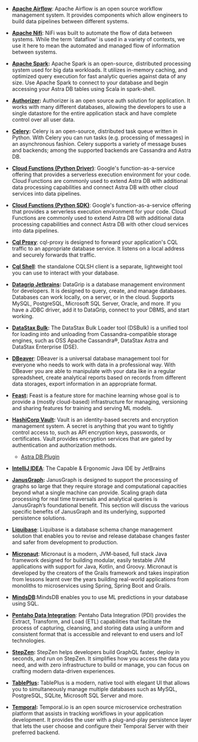 - **[Apache Airflow](integration/apache-airflow)**: Apache Airflow is an open source workflow management system. It provides components which allow engineers to build data pipelines between different systems.

- **[Apache Nifi](integration/apache-nifi)**: NiFi was built to automate the flow of data between systems. While the term 'dataflow' is used in a variety of contexts, we use it here to mean the automated and managed flow of information between systems.

- **[Apache Spark](integration/apache-spark):** Apache Spark is an open-source, distributed processing system used for big data workloads. It utilizes in-memory caching, and optimized query execution for fast analytic queries against data of any size. Use Apache Spark to connect to your database and begin accessing your Astra DB tables using Scala in spark-shell.

- **[Authorizer](integration/authorizer):** Authorizer is an open source auth solution for application.  It works with many different databases, allowing the developers to use a single datastore for the entire application stack and have complete control over all user data.

- **[Celery](integration/celery):** Celery is an open-source, distributed task queue written in Python. With Celery you can run tasks (e.g. processing of messages) in an asynchronous fashion. Celery supports a variety of message buses and backends; among the supported backends are Cassandra and Astra DB.

- **[Cloud Functions (Python Driver)](../develop/platform/google-cloud-function.md)**: Google's function-as-a-service offering that provides a serverless execution environment for your code. Cloud Functions are commonly used to extend Astra DB with additional data processing capabilities and connect Astra DB with other cloud services into data pipelines.

- **[Cloud Functions (Python SDK)](../develop/platform/google-cloud-function.md)**: Google's function-as-a-service offering that provides a serverless execution environment for your code. Cloud Functions are commonly used to extend Astra DB with additional data processing capabilities and connect Astra DB with other cloud services into data pipelines.

- **[Cql Proxy](../astra/cqlproxy)**: cql-proxy is designed to forward your application's CQL traffic to an appropriate database service. It listens on a local address and securely forwards that traffic.

- **[Cql Shell](../data/explore/cqlsh)**: the standalone CQLSH client is a separate, lightweight tool you can use to interact with your database.

- **[Datagrip Jetbrains](../data/explore/datagrip.md):** DataGrip is a database management environment for developers. It is designed to query, create, and manage databases. Databases can work locally, on a server, or in the cloud. Supports MySQL, PostgreSQL, Microsoft SQL Server, Oracle, and more. If you have a JDBC driver, add it to DataGrip, connect to your DBMS, and start working.

- **[DataStax Bulk](../data/load/dsbulk.md):** The DataStax Bulk Loader tool (DSBulk) is a unified tool for loading into and unloading from Cassandra-compatible storage engines, such as OSS Apache Cassandra®, DataStax Astra and DataStax Enterprise (DSE).

- **[DBeaver](../data/explore/dbeaver.md)**: DBeaver is a universal database management tool for everyone who needs to work with data in a professional way. With DBeaver you are able to manipulate with your data like in a regular spreadsheet, create analytical reports based on records from different data storages, export information in an appropriate format.

- **[Feast](integration/feast):** Feast is a feature store for machine learning whose goal is to provide a (mostly cloud-based) infrastructure for managing, versioning and sharing features for training and serving ML models.

- **[HashiCorp Vault](integration/vault.md):** Vault is an identity-based secrets and encryption management system. A secret is anything that you want to tightly control access to, such as API encryption keys, passwords, or certificates. Vault provides encryption services that are gated by authentication and authorization methods.
    - [Astra DB Plugin](plugins/astradb-vault-plugin.md)

- **[IntelliJ IDEA](ide/intellij.md)**: The Capable & Ergonomic Java IDE by JetBrains

- **[JanusGraph](../tools/databases/janusgraph.md):** JanusGraph is designed to support the processing of graphs so large that they require storage and computational capacities beyond what a single machine can provide. Scaling graph data processing for real time traversals and analytical queries is JanusGraph’s foundational benefit. This section will discuss the various specific benefits of JanusGraph and its underlying, supported persistence solutions.

- **[Liquibase](integration/liquibase.md)**: Liquibase is a database schema change management solution that enables you to revise and release database changes faster and safer from development to production.

- **[Micronaut](../develop/frameworks/micronaut.md)**: Micronaut is a modern, JVM-based, full stack Java framework designed for building modular, easily testable JVM applications with support for Java, Kotlin, and Groovy. Micronaut is developed by the creators of the Grails framework and takes inspiration from lessons learnt over the years building real-world applications from monoliths to microservices using Spring, Spring Boot and Grails.

- **[MindsDB](../data/explore/mindsdb.md)**:MindsDB enables you to use ML predictions in your database using SQL.

- **[Pentaho Data Integration](integration/pentaho.md)**: Pentaho Data Integration (PDI) provides the Extract, Transform, and Load (ETL) capabilities that facilitate the process of capturing, cleansing, and storing data using a uniform and consistent format that is accessible and relevant to end users and IoT technologies.

- **[StepZen](integration/stepzen.md):** StepZen helps developers build GraphQL faster, deploy in seconds, and run on StepZen. It simplifies how you access the data you need, and with zero infrastructure to build or manage, you can focus on crafting modern data-driven experiences.

- **[TablePlus](../data/explore/tableplus.md):** TablePlus is a modern, native tool with elegant UI that allows you to simultaneously manage multiple databases such as MySQL, PostgreSQL, SQLite, Microsoft SQL Server and more.

- **[Temporal](integration/temporal.md):** Temporal.io is an open source microservice orchestration platform that assists in tracking workflows in your application development. It provides the user with a plug-and-play persistence layer that lets the user choose and configure their Temporal Server with their preferred backend.
